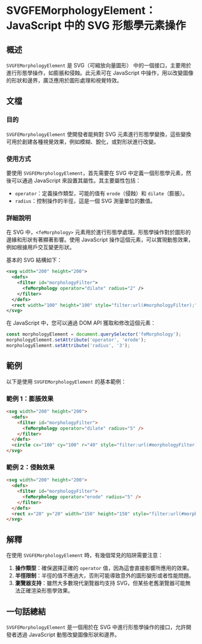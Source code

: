 <!--
Meta Description: # SVGFEMorphologyElement：JavaScript 中的 SVG 形態學元素操作 ## 概述 `SVGFEMorphologyElement` 是 SVG（可縮放向量圖形） 中的一個接口，主要用於進行形態學操作，如膨脹和侵蝕。此元素可在 JavaScript 中操作，用以改變圖像...
Meta Keywords: svg, filter, svgfemorphologyelement, javascript, operator
-->

# SVGFEMorphologyElement：JavaScript 中的 SVG 形態學元素操作

## 概述
`SVGFEMorphologyElement` 是 SVG（可縮放向量圖形） 中的一個接口，主要用於進行形態學操作，如膨脹和侵蝕。此元素可在 JavaScript 中操作，用以改變圖像的形狀和邊界，廣泛應用於圖形處理和視覺特效。

## 文檔
### 目的
`SVGFEMorphologyElement` 使開發者能夠對 SVG 元素進行形態學變換，這些變換可用於創建各種視覺效果，例如模糊、銳化，或對形狀進行改變。

### 使用方式
要使用 `SVGFEMorphologyElement`，首先需要在 SVG 中定義一個形態學元素，然後可以通過 JavaScript 來設置其屬性。其主要屬性包括：

- `operator`：定義操作類型，可能的值有 `erode`（侵蝕）和 `dilate`（膨脹）。
- `radius`：控制操作的半徑，這是一個 SVG 測量單位的數值。

### 詳細說明
在 SVG 中，`<feMorphology>` 元素用於進行形態學處理。形態學操作對於圖形的邊緣和形狀有著顯著影響。使用 JavaScript 操作這個元素，可以實現動態效果，例如根據用戶交互變更形狀。

基本的 SVG 結構如下：

```xml
<svg width="200" height="200">
  <defs>
    <filter id="morphologyFilter">
      <feMorphology operator="dilate" radius="2" />
    </filter>
  </defs>
  <rect width="100" height="100" style="filter:url(#morphologyFilter);" />
</svg>
```

在 JavaScript 中，您可以通過 DOM API 獲取和修改這個元素：

```javascript
const morphologyElement = document.querySelector('feMorphology');
morphologyElement.setAttribute('operator', 'erode');
morphologyElement.setAttribute('radius', '3');
```

## 範例
以下是使用 `SVGFEMorphologyElement` 的基本範例：

### 範例 1：膨脹效果
```html
<svg width="200" height="200">
  <defs>
    <filter id="morphologyFilter">
      <feMorphology operator="dilate" radius="5" />
    </filter>
  </defs>
  <circle cx="100" cy="100" r="40" style="filter:url(#morphologyFilter);" />
</svg>
```

### 範例 2：侵蝕效果
```html
<svg width="200" height="200">
  <defs>
    <filter id="morphologyFilter">
      <feMorphology operator="erode" radius="5" />
    </filter>
  </defs>
  <rect x="20" y="20" width="150" height="150" style="filter:url(#morphologyFilter);" />
</svg>
```

## 解釋
在使用 `SVGFEMorphologyElement` 時，有幾個常見的陷阱需要注意：
1. **操作類型**：確保選擇正確的 `operator` 值，因為這會直接影響所應用的效果。
2. **半徑限制**：半徑的值不應過大，否則可能導致意外的圖形變形或者性能問題。
3. **瀏覽器支持**：雖然大多數現代瀏覽器均支持 SVG，但某些老舊瀏覽器可能無法正確渲染形態學效果。

## 一句話總結
`SVGFEMorphologyElement` 是一個用於在 SVG 中進行形態學操作的接口，允許開發者透過 JavaScript 動態改變圖像形狀和邊界。